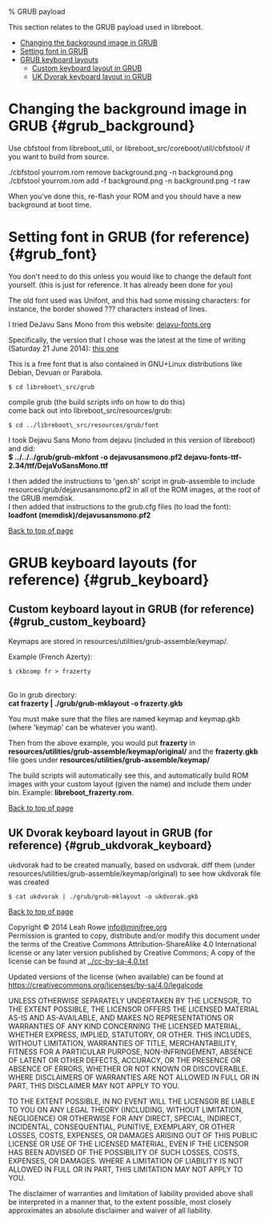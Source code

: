 % GRUB payload 

This section relates to the GRUB payload used in libreboot.


-   [Changing the background image in GRUB](#grub_background)
-   [Setting font in GRUB](#grub_font)
-   [GRUB keyboard layouts](#grub_keyboard)
    -   [Custom keyboard layout in GRUB](#grub_custom_keyboard)
    -   [UK Dvorak keyboard layout in GRUB](#grub_ukdvorak_keyboard)




Changing the background image in GRUB {#grub_background}
=====================================

Use cbfstool from libreboot\_util, or
libreboot\_src/coreboot/util/cbfstool/ if you want to build from source.

./cbfstool yourrom.rom remove background.png -n background.png\
./cbfstool yourrom.rom add -f background.png -n background.png -t raw

When you've done this, re-flash your ROM and you should have a new
background at boot time.



Setting font in GRUB (for reference) {#grub_font}
====================================

You don't need to do this unless you would like to change the default
font yourself. (this is just for reference. It has already been done for
you)

The old font used was Unifont, and this had some missing characters: for
instance, the border showed ??? characters instead of lines.

I tried DeJavu Sans Mono from this website:
[dejavu-fonts.org](http://dejavu-fonts.org/wiki/Download)

Specifically, the version that I chose was the latest at the time of
writing (Saturday 21 June 2014): [this
one](http://sourceforge.net/projects/dejavu/files/dejavu/2.34/dejavu-fonts-ttf-2.34.tar.bz2)

This is a free font that is also contained in GNU+Linux distributions
like Debian, Devuan or Parabola.

    $ cd libreboot\_src/grub
compile grub (the build scripts info on how to do this)\
come back out into libreboot\_src/resources/grub:

    $ cd ../libreboot\_src/resources/grub/font

I took Dejavu Sans Mono from dejavu (included in this version of
libreboot) and did:\
**\$ ../../../grub/grub-mkfont -o dejavusansmono.pf2
dejavu-fonts-ttf-2.34/ttf/DejaVuSansMono.ttf**

I then added the instructions to 'gen.sh' script in grub-assemble to
include resources/grub/dejavusansmono.pf2 in all of the ROM images, at
the root of the GRUB memdisk.\
I then added that instructions to the grub.cfg files (to load the
font):\
**loadfont (memdisk)/dejavusansmono.pf2**

[Back to top of page](#pagetop)



GRUB keyboard layouts (for reference) {#grub_keyboard}
=====================================


Custom keyboard layout in GRUB (for reference) {#grub_custom_keyboard}
----------------------------------------------

Keymaps are stored in resources/utilities/grub-assemble/keymap/.

Example (French Azerty):

    $ ckbcomp fr > frazerty
\
Go in grub directory:\
**cat frazerty | ./grub/grub-mklayout -o frazerty.gkb**

You must make sure that the files are named keymap and keymap.gkb (where
'keymap' can be whatever you want).

Then from the above example, you would put **frazerty** in
**resources/utilities/grub-assemble/keymap/original/** and the
**frazerty.gkb** file goes under
**resources/utilities/grub-assemble/keymap/**

The build scripts will automatically see this, and automatically build
ROM images with your custom layout (given the name) and include them
under bin. Example: **libreboot\_frazerty.rom**.

[Back to top of page](#pagetop)



UK Dvorak keyboard layout in GRUB (for reference) {#grub_ukdvorak_keyboard}
-------------------------------------------------

ukdvorak had to be created manually, based on usdvorak. diff them (under
resources/utilities/grub-assemble/keymap/original) to see how ukdvorak
file was created

    $ cat ukdvorak | ./grub/grub-mklayout -o ukdvorak.gkb

[Back to top of page](#pagetop)




Copyright © 2014 Leah Rowe <info@minifree.org>\
Permission is granted to copy, distribute and/or modify this document
under the terms of the Creative Commons Attribution-ShareAlike 4.0
International license or any later version published by Creative
Commons; A copy of the license can be found at
[../cc-by-sa-4.0.txt](../cc-by-sa-4.0.txt)

Updated versions of the license (when available) can be found at
<https://creativecommons.org/licenses/by-sa/4.0/legalcode>

UNLESS OTHERWISE SEPARATELY UNDERTAKEN BY THE LICENSOR, TO THE EXTENT
POSSIBLE, THE LICENSOR OFFERS THE LICENSED MATERIAL AS-IS AND
AS-AVAILABLE, AND MAKES NO REPRESENTATIONS OR WARRANTIES OF ANY KIND
CONCERNING THE LICENSED MATERIAL, WHETHER EXPRESS, IMPLIED, STATUTORY,
OR OTHER. THIS INCLUDES, WITHOUT LIMITATION, WARRANTIES OF TITLE,
MERCHANTABILITY, FITNESS FOR A PARTICULAR PURPOSE, NON-INFRINGEMENT,
ABSENCE OF LATENT OR OTHER DEFECTS, ACCURACY, OR THE PRESENCE OR ABSENCE
OF ERRORS, WHETHER OR NOT KNOWN OR DISCOVERABLE. WHERE DISCLAIMERS OF
WARRANTIES ARE NOT ALLOWED IN FULL OR IN PART, THIS DISCLAIMER MAY NOT
APPLY TO YOU.

TO THE EXTENT POSSIBLE, IN NO EVENT WILL THE LICENSOR BE LIABLE TO YOU
ON ANY LEGAL THEORY (INCLUDING, WITHOUT LIMITATION, NEGLIGENCE) OR
OTHERWISE FOR ANY DIRECT, SPECIAL, INDIRECT, INCIDENTAL, CONSEQUENTIAL,
PUNITIVE, EXEMPLARY, OR OTHER LOSSES, COSTS, EXPENSES, OR DAMAGES
ARISING OUT OF THIS PUBLIC LICENSE OR USE OF THE LICENSED MATERIAL, EVEN
IF THE LICENSOR HAS BEEN ADVISED OF THE POSSIBILITY OF SUCH LOSSES,
COSTS, EXPENSES, OR DAMAGES. WHERE A LIMITATION OF LIABILITY IS NOT
ALLOWED IN FULL OR IN PART, THIS LIMITATION MAY NOT APPLY TO YOU.

The disclaimer of warranties and limitation of liability provided above
shall be interpreted in a manner that, to the extent possible, most
closely approximates an absolute disclaimer and waiver of all liability.

